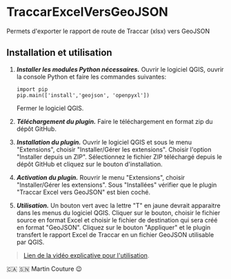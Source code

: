 # TraccarExcelVersGeoJSON
Permets d'exporter le rapport de route de Traccar (xlsx) vers GeoJSON

## Installation et utilisation

 1. **_Installer les modules Python nécessaires._** Ouvrir le logiciel QGIS, ouvrir la console Python et faire les commandes suivantes:
	 ```
	import pip
	pip.main(['install','geojson', 'openpyxl'])
	```
	Fermer le logiciel QGIS. 

 2. **_Téléchargement du plugin._** Faire le téléchargement en format zip du dépôt GitHub. 
 3. **_Installation du plugin._** Ouvrir le logiciel QGIS et sous le menu "Extensions", choisir "Installer/Gérer les extensions". Choisir l'option "Installer depuis un ZIP". Sélectionnez le fichier ZIP téléchargé depuis le dépôt GitHub et cliquez sur le bouton d'installation. 
 4. **_Activation du plugin._** Rouvrir le menu "Extensions", choisir "Installer/Gérer les extensions". Sous "Installées" vérifier que le plugin "Traccar Excel vers GeoJSON" est bien coché. 
 5. **_Utilisation._** Un bouton vert avec la lettre "T" en jaune devrait apparaitre dans les menus du logiciel QGIS. Cliquer sur le bouton, choisir le fichier source en format Excel et choisir le fichier de destination qui sera créé en format "GeoJSON".  Cliquez sur le bouton "Appliquer" et le plugin transfert le rapport Excel de Traccar en un fichier GeoJSON utilisable par QGIS. 

>[Lien de la vidéo explicative pour l'utilisation](https://youtu.be/sY8zm3BzacA).

:canada: :senegal:
Martin Couture :wink: 
